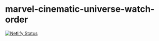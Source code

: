 # marvel-cinematic-universe-watch-order

[![Netlify Status](https://api.netlify.com/api/v1/badges/2614981f-7fb0-4147-861e-024d6cb2272a/deploy-status)](https://app.netlify.com/sites/inspiring-mcnulty-e4867b/deploys)